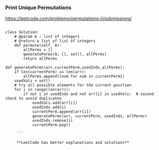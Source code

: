 ### Print Unique Permutations

https://leetcode.com/problems/permutations-ii/submissions/

```

class Solution:
    # @param A : list of integers
    # @return a list of list of integers
    def permute(self, A):
        allPerms = []
        generatePerms(A, [], set(), allPerms)
        return allPerms

def generatePerms(arr,currentPerm,usedInds,allPerms):
    if len(currentPerm) == len(arr): 
        allPerms.append([num for num in currentPerm])
    usedVals = set()
    # try all possible elements for the current position
    for i in range(len(arr)):
        if not i in usedInds and not arr[i] in usedVals:  # second check to avoid duplicates
            usedVals.add(arr[i])
            usedInds.add(i)
            currentPerm.append(arr[i])
            generatePerms(arr, currentPerm, usedInds, allPerms)
            usedInds.remove(i)
            currentPerm.pop()
            
     ```
     
     **LeetCode has better explanations and solutions**
